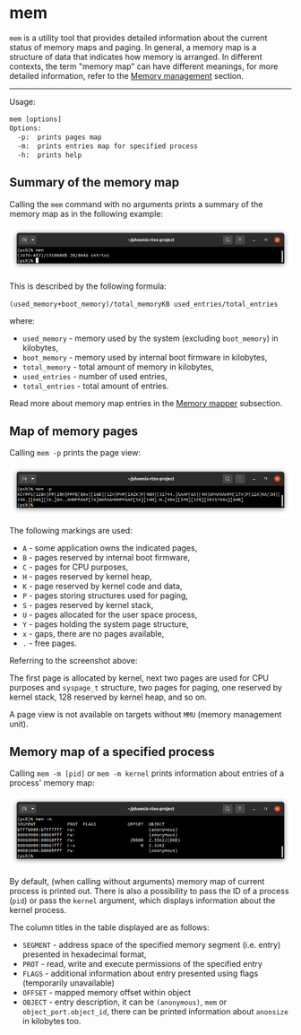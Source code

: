 # mem

`mem` is a utility tool that provides detailed information about the current status of memory maps and paging.
In general, a memory map is a structure of data that indicates how memory is arranged. In different contexts, the term
"memory map" can have different meanings, for more detailed information, refer to the
[Memory management](../../../kernel/vm/index.md) section.

---
Usage:

```console
mem [options]
Options:
  -p:  prints pages map
  -m:  prints entries map for specified process
  -h:  prints help
```

## Summary of the memory map

Calling the `mem` command with no arguments prints a summary of the memory map as in the following example:

![Image](../../../_static/images/utils/psh/mem-output.png)

This is described by the following formula:

`(used_memory+boot_memory)/total_memoryKB used_entries/total_entries`

where:

- `used_memory` - memory used by the system (excluding `boot_memory`) in kilobytes,
- `boot_memory` - memory used by internal boot firmware in kilobytes,
- `total_memory` - total amount of memory in kilobytes,
- `used_entries` - number of used entries,
- `total_entries` - total amount of entries.

<!--REFERENCE-->
Read more about memory map entries in the [Memory mapper](../../../kernel/vm/mapper.md) subsection.

## Map of memory pages

Calling `mem -p` prints the page view:

![Image](../../../_static/images/utils/psh/mem-p-output.png)

The following markings are used:

- `A` - some application owns the indicated pages,
- `B` - pages reserved by internal boot firmware,
- `C` - pages for CPU purposes,
- `H` - pages reserved by kernel heap,
- `K` - page reserved by kernel code and data,
- `P` - pages storing structures used for paging,
- `S` - pages reserved by kernel stack,
- `U` - pages allocated for the user space process,
- `Y` - pages holding the system page structure,
- `x` - gaps, there are no pages available,
- `.` - free pages.

Referring to the screenshot above:

The first page is allocated by kernel, next two pages are used for CPU purposes and `syspage_t` structure, two pages for
paging, one reserved by kernel stack, 128 reserved by kernel heap, and so on.

A page view is not available on targets without `MMU` (memory management unit).

## Memory map of a specified process

Calling `mem -m [pid]` or `mem -m kernel` prints information about entries of a process' memory map:

![Image](../../../_static/images/utils/psh/mem-m-output.png)

By default, (when calling without arguments) memory map of current process is printed out. There is also a possibility
to pass the ID of a process (`pid`) or pass the `kernel` argument, which displays information about the kernel process.

The column titles in the table displayed are as follows:

- `SEGMENT` - address space of the specified memory segment (i.e. entry) presented in hexadecimal format,
- `PROT` - read, write and execute permissions of the specified entry
- `FLAGS` - additional information about entry presented using flags (temporarily unavailable)
- `OFFSET` - mapped memory offset within object
- `OBJECT` - entry description, it can be `(anonymous)`, `mem` or `object_port.object_id`, there can be printed
information about `anonsize` in kilobytes too.
